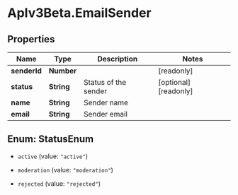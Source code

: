# ApIv3Beta.EmailSender

## Properties

Name | Type | Description | Notes
------------ | ------------- | ------------- | -------------
**senderId** | **Number** |  | [readonly] 
**status** | **String** | Status of the sender | [optional] [readonly] 
**name** | **String** | Sender name | 
**email** | **String** | Sender email | 



## Enum: StatusEnum


* `active` (value: `"active"`)

* `moderation` (value: `"moderation"`)

* `rejected` (value: `"rejected"`)




